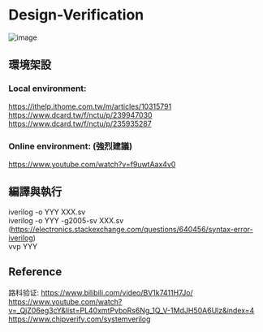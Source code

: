 # Design-Verification
![image](https://github.com/user-attachments/assets/ec80103c-f504-4db7-a466-33e12b753d41)
## 環境架設
### Local environment:
https://ithelp.ithome.com.tw/m/articles/10315791  
https://www.dcard.tw/f/nctu/p/239947030  
https://www.dcard.tw/f/nctu/p/235935287
### Online environment: (強烈建議)
https://www.youtube.com/watch?v=f9uwtAax4v0
## 編譯與執行
iverilog -o YYY XXX.sv  
iverilog -o YYY -g2005-sv XXX.sv (https://electronics.stackexchange.com/questions/640456/syntax-error-iverilog)  
vvp YYY
## Reference
路科验证: https://www.bilibili.com/video/BV1k7411H7Jo/  
https://www.youtube.com/watch?v=_QjZ06eg3cY&list=PL40xmtPvboRs6Ng_1Q_V-1MdJH50A6Ulz&index=4  
https://www.chipverify.com/systemverilog  

